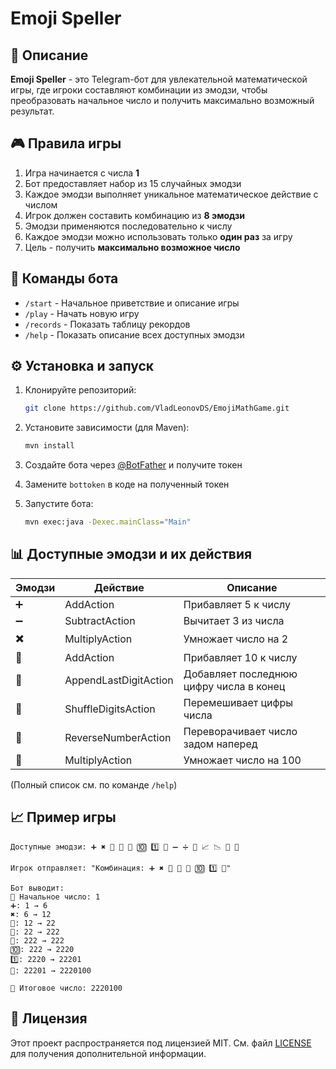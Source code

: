 # Emoji Speller

## 📝 Описание

**Emoji Speller** - это Telegram-бот для увлекательной математической игры, где игроки составляют комбинации из эмодзи, чтобы преобразовать начальное число и получить максимально возможный результат.

## 🎮 Правила игры

1. Игра начинается с числа **1**
2. Бот предоставляет набор из 15 случайных эмодзи
3. Каждое эмодзи выполняет уникальное математическое действие с числом
4. Игрок должен составить комбинацию из **8 эмодзи**
5. Эмодзи применяются последовательно к числу
6. Каждое эмодзи можно использовать только **один раз** за игру
7. Цель - получить **максимально возможное число**

## 🚀 Команды бота

- `/start` - Начальное приветствие и описание игры
- `/play` - Начать новую игру
- `/records` - Показать таблицу рекордов
- `/help` - Показать описание всех доступных эмодзи

## ⚙️ Установка и запуск

1. Клонируйте репозиторий:
   ```bash
   git clone https://github.com/VladLeonovDS/EmojiMathGame.git
   ```

2. Установите зависимости (для Maven):
   ```bash
   mvn install
   ```

3. Создайте бота через [@BotFather](https://t.me/BotFather) и получите токен

4. Замените `bottoken` в коде на полученный токен

5. Запустите бота:
   ```bash
   mvn exec:java -Dexec.mainClass="Main"
   ```

## 📊 Доступные эмодзи и их действия

| Эмодзи | Действие | Описание |
|--------|----------|----------|
| ➕ | AddAction | Прибавляет 5 к числу |
| ➖ | SubtractAction | Вычитает 3 из числа |
| ✖️ | MultiplyAction | Умножает число на 2 |
| 🔼 | AddAction | Прибавляет 10 к числу |
| 🔢 | AppendLastDigitAction | Добавляет последнюю цифру числа в конец |
| 🔀 | ShuffleDigitsAction | Перемешивает цифры числа |
| 🔄 | ReverseNumberAction | Переворачивает число задом наперед |
| 💯 | MultiplyAction | Умножает число на 100 |

(Полный список см. по команде `/help`)

## 📈 Пример игры

```
Доступные эмодзи: ➕ ✖️ 🔼 🔢 🔀 🔟 1️⃣ 💯 ➖ ➗ 🔽 📈 📉 🎲 🔂

Игрок отправляет: "Комбинация: ➕ ✖️ 🔼 🔢 🔀 🔟 1️⃣ 💯"

Бот выводит:
🔢 Начальное число: 1
➕: 1 → 6
✖️: 6 → 12
🔼: 12 → 22
🔢: 22 → 222
🔀: 222 → 222
🔟: 222 → 2220
1️⃣: 2220 → 22201
💯: 22201 → 2220100

🎉 Итоговое число: 2220100
```

## 📜 Лицензия

Этот проект распространяется под лицензией MIT. См. файл [LICENSE](LICENSE) для получения дополнительной информации.
